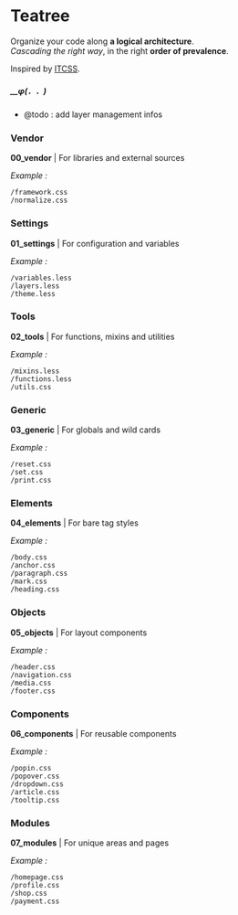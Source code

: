 # Teatree
Organize your code along **a logical architecture**.  
*Cascading the right way*, in the right **order of prevalence**.  

Inspired by [ITCSS](https://www.xfive.co/blog/itcss-scalable-maintainable-css-architecture/).

##### __φ(．．)

* @todo : add layer management infos

### Vendor
**00_vendor** | For libraries and external sources

*Example :* 
```
/framework.css
/normalize.css
```

### Settings
**01_settings** | For configuration and variables

*Example :* 
```
/variables.less
/layers.less
/theme.less
```

### Tools
**02_tools** | For functions, mixins and utilities

*Example :* 
```
/mixins.less
/functions.less
/utils.css
```

### Generic
**03_generic** | For globals and wild cards

*Example :* 
```
/reset.css
/set.css
/print.css
```

### Elements
**04_elements** | For bare tag styles

*Example :* 
```
/body.css
/anchor.css
/paragraph.css
/mark.css
/heading.css
```

### Objects
**05_objects** | For layout components

*Example :* 
```
/header.css
/navigation.css
/media.css
/footer.css
```

### Components
**06_components** | For reusable components

*Example :* 
```
/popin.css
/popover.css
/dropdown.css
/article.css
/tooltip.css
```

### Modules
**07_modules** | For unique areas and pages

*Example :* 
```
/homepage.css
/profile.css
/shop.css
/payment.css
```